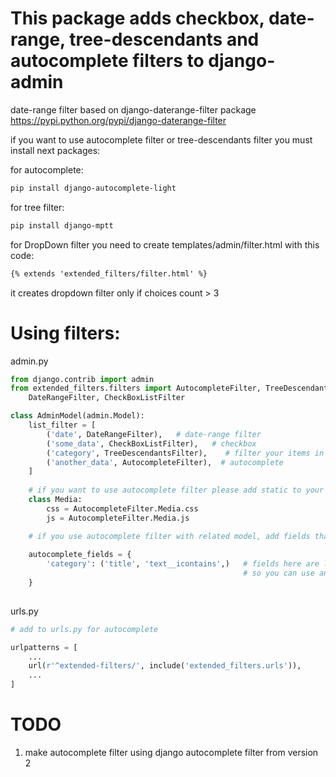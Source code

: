 # This package adds checkbox, date-range, tree-descendants and autocomplete filters to django-admin
date-range filter based on django-daterange-filter package https://pypi.python.org/pypi/django-daterange-filter

if you want to use autocomplete filter or tree-descendants filter you must install next packages:

for autocomplete:
```bash
pip install django-autocomplete-light
```

for tree filter:
```bash
pip install django-mptt
```

for DropDown filter you need to create templates/admin/filter.html with this code: 
```html
{% extends 'extended_filters/filter.html' %}
```
it creates dropdown filter only if choices count > 3

# Using filters:

admin.py
```python
from django.contrib import admin
from extended_filters.filters import AutocompleteFilter, TreeDescendantsFilter, TreeDescendantsAutocompleteFilter, \
    DateRangeFilter, CheckBoxListFilter

class AdminModel(admin.Model):
    list_filter = [
        ('date', DateRangeFilter),   # date-range filter
        ('some_data', CheckBoxListFilter),   # checkbox
        ('category', TreeDescendantsFilter),    # filter your items in children category
        ('another_data', AutocompleteFilter),  # autocomplete
    ]
    
    # if you want to use autocomplete filter please add static to your admin class
    class Media:
        css = AutocompleteFilter.Media.css
        js = AutocompleteFilter.Media.js

    # if you use autocomplete filter with related model, add fields that you want to use for filtering
    
    autocomplete_fields = {
        'category': ('title', 'text__icontains',)   # fields here are lookup key for queryset 
                                                    # so you can use anything of queryset methods (contains, startswith ...)
    }
    
```

urls.py
```python
# add to urls.py for autocomplete

urlpatterns = [
    ...
    url(r'^extended-filters/', include('extended_filters.urls')),
    ...
]

```

# TODO
1. make autocomplete filter using django autocomplete filter from version 2
